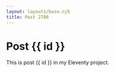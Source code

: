 ```yaml
---
layout: layouts/base.njk
title: Post 2786
---
```


# Post {{ id }}

This is post {{ id }} in my Eleventy project.

